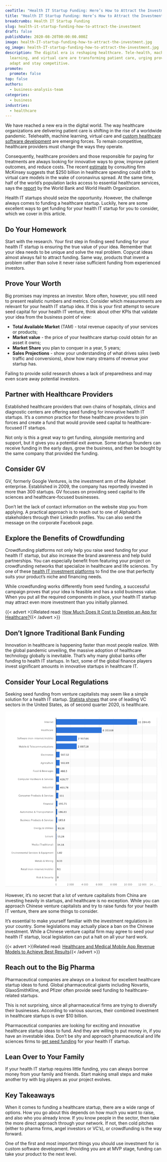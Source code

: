 ```yaml
---
ceoTitle: "Health IT Startup Funding: Here’s How to Attract the Investment"
title: "Health IT Startup Funding: Here’s How to Attract the Investment"
breadcrumbs: Health IT Startup Funding
slug: health-it-startup-funding-how-to-attract-the-investment
draft: false
publishDate: 2020-08-20T00:00:00.000Z
image: health-IT-startup-funding-how-to-attract-the-investment.jpg
og_image: health-IT-startup-funding-how-to-attract-the-investment.jpg
description: The digital era is reshaping healthcare. Tele-health, machine
  learning, and virtual care are transforming patient care, urging providers to
  adapt and stay competitive.
promote:
  promote: false
top: false
authors:
  - business-analysis-team
categories:
  - business
industries:
  - healthcare
---
```

We have reached a new era in the digital world. The way healthcare organizations are delivering patient care is shifting in the rise of a worldwide pandemic. Telehealth, machine learning, virtual care and <a href="https://anadea.info/solutions/medical-app-development" rel="dofollow" target="_blank">custom healthcare software development</a> are emerging forces. To remain competitive, healthcare providers must change the ways they operate.

Consequently, healthcare providers and those responsible for paying for treatments are always looking for innovative ways to grow, improve patient outcomes, and reduce costs. The recent <a href="https://www.healthcareitnews.com/blog/beyond-telehealth-virtual-care-technology-trends-will-transform-healthcare" rel="nofollow" target="_blank">estimate</a> by consulting firm McKinsey suggests that $250 billion in healthcare spending could shift to virtual care models in the wake of coronavirus spread. At the same time, half of the world’s population lacks access to essential healthcare services, says the <a href="https://www.who.int/news-room/detail/13-12-2017-world-bank-and-who-half-the-world-lacks-access-to-essential-health-services-100-million-still-pushed-into-extreme-poverty-because-of-health-expenses" rel="nofollow" target="_blank">report</a> by the World Bank and World Health Organization.

Health IT startups should seize the opportunity. However, the challenge always comes to funding a healthcare startup. Luckily, here are some excellent ways to get funding for your health IT startup for you to consider, which we cover in this article.

## Do Your Homework

Start with the research. Your first step in finding seed funding for your health IT startup is ensuring the true value of your idea. Remember that your idea needs to be unique and solve the real problem. Copycat ideas almost always fail to attract funding. Same way, products that invent a problem rather than solve it never raise sufficient funding from experienced investors.

## Prove Your Worth

Big promises may impress an investor. More often, however, you still need to present realistic numbers and metrics. Consider which measurements are relevant for your health IT startup idea. If this is your first attempt to secure seed capital for your health IT venture, think about other KPIs that validate your idea from the business point of view:

* **Total Available Market** (TAM) - total revenue capacity of your services or products;
* **Market value** - the price of your healthcare startup could obtain for an asset it owns;
* **Market Share** you plan to conquer in a year, 5 years;
* **Sales Projections** - show your understanding of what drives sales (web traffic and conversions), show how many streams of revenue your startup has.

Failing to provide solid research shows a lack of preparedness and may even scare away potential investors.

## Partner with Healthcare Providers

Established healthcare providers that own chains of hospitals, clinics and diagnostic centers are offering seed funding for innovative health IT startups. It’s a common practice for these healthcare providers to join forces and create a fund that would provide seed capital to healthcare-focused IT startups.

Not only is this a great way to get funding, alongside mentoring and support, but it gives you a potential exit avenue. Some startup founders can receive funding in the early days, grow the business, and then be bought by the same company that provided the funding.

## Consider GV

GV, formerly Google Ventures, is the investment arm of the Alphabet enterprise. Established in 2009, the company has reportedly invested in more than 300 startups. GV focuses on providing seed capital to life sciences and healthcare-focused businesses.

Don’t let the lack of contact information on the website stop you from applying. A practical approach is to reach out to one of Alphabet’s stakeholders through their LinkedIn profiles. You can also send the message on the corporate Facebook page.

## Explore the Benefits of Crowdfunding

Crowdfunding platforms not only help you raise seed funding for your health IT startup, but also increase the brand awareness and help build partnerships. You can especially benefit from featuring your project on crowdfunding networks that specialize in healthcare and life sciences. Try one of these <a href="https://moneyconnexion.com/crowdfunding-websites.htm" rel="nofollow" target="_blank">health IT investment platforms</a> to find the one that perfectly suits your product’s niche and financing needs.

While crowdfunding works differently from seed funding, a successful campaign proves that your idea is feasible and has a solid business value. When you put all the required components in place, your health IT startup may attract even more investment than you initially planned.

{{< advert >}}Related read: <a href="https://anadea.info/blog/how-much-does-it-cost-to-develop-an-app-for-healthcare" rel="nofollow" target="_blank">How Much Does It Cost to Develop an App for Healthcare?</a>{{< /advert >}}

## Don’t Ignore Traditional Bank Funding

Innovation in healthcare is happening faster than most people realize. With the global pandemic unveiling, the massive adoption of healthcare technology globally is inevitable. That’s why many global banks offer funding to health IT startups. In fact, some of the global finance players invest significant amounts in innovative startups in healthcare IT.

## Consider Your Local Regulations

Seeking seed funding from venture capitalists may seem like a simple solution for a health IT startup. <a href="https://www.statista.com/statistics/277506/venture-caputal-investment-in-the-united-states-by-sector/" rel="nofollow" target="_blank">Statista shows</a> that one of leading VC sectors in the United States, as of second quarter 2020, is healthcare.

![Leading-vc-sectors-in-the-USA-2020.png](Leading-vc-sectors-in-the-USA-2020.png)

However, it’s no secret that a lot of venture capitalists from China are investing heavily in startups, and healthcare is no exception. While you can approach Chinese venture capitalists and try to raise funds for your health IT venture, there are some things to consider.

It’s essential to make yourself familiar with the investment regulations in your country. Some legislations may actually place a ban on the Chinese investment. While a Chinese venture capital firm may agree to seed your health IT startup, local legislation can put a halt on all your hard work.

{{< advert >}}Related read: [Healthcare and Medical Mobile App Revenue Models to Achieve Best Results](https://anadea.info/blog/healthcare-and-medical-mobile-app-revenue-models-to-achieve-best-results){{< /advert >}}

## Reach out to the Big Pharma

Pharmaceutical companies are always on a lookout for excellent healthcare startup ideas to fund. Global pharmaceutical giants including Novartis, GlaxoSmithKline, and Pfizer often provide seed funding to healthcare-related startups.

This is not surprising, since all pharmaceutical firms are trying to diversify their businesses. According to various sources, their combined investment in healthcare startups is over $10 billion.

Pharmaceutical companies are looking for exciting and innovative healthcare startup ideas to fund. And they are willing to put money in, if you have an investable idea. Don’t be shy and approach pharmaceutical and life sciences firms to <a href="https://www.cbinsights.com/research/pharma-drug-startups-most-active-investors/" rel="nofollow" target="_blank">get seed funding</a> for your health IT startup.

## Lean Over to Your Family

If your health IT startup requires little funding, you can always borrow money from your family and friends. Start making small steps and make another try with big players as your project evolves.

## Key Takeaways

When it comes to funding a healthcare startup, there are a wide range of options. How you go about this depends on how much you want to raise, and also who you already know. If you know people in the sector, then take the more direct approach through your network. If not, then cold pitches (either to pharma firms, angel investors or VC’s), or crowdfunding is the way forward.

One of the first and most important things you should use investment for is custom software development. Providing you are at MVP stage, funding can take your product to the next level.
